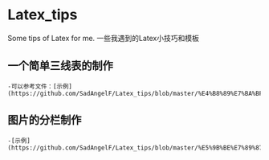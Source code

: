 # Latex_tips

Some tips of Latex for me. 一些我遇到的Latex小技巧和模板

## 一个简单三线表的制作

    -可以参考文件：[示例](https://github.com/SadAngelF/Latex_tips/blob/master/%E4%B8%89%E7%BA%BF%E8%A1%A8.tex)

## 图片的分栏制作

    -[示例](https://github.com/SadAngelF/Latex_tips/blob/master/%E5%9B%BE%E7%89%87%E5%88%86%E6%A0%8F.tex)
